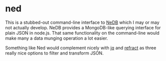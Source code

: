 # ned

This is a stubbed-out command-line interface to [NeDB](https://github.com/louischatriot/nedb) which I may or may not actually develop. NeDB provides a MongoDB-like querying interface for plain JSON in node.js. That same functionality on the command-line would make many a data munging operation a lot easier.

Something like Ned would complement nicely with [jq](http://stedolan.github.io/jq/manual/) and [refract](https://github.com/stdbrouw/refract) as three really nice options to filter and transform JSON.